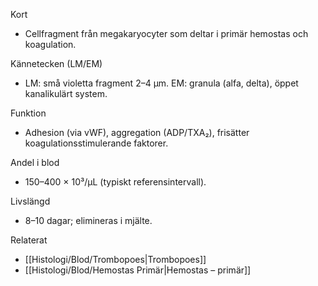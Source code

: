 Kort
- Cellfragment från megakaryocyter som deltar i primär hemostas och koagulation.

Kännetecken (LM/EM)
- LM: små violetta fragment 2–4 µm. EM: granula (alfa, delta), öppet kanalikulärt system.

Funktion
- Adhesion (via vWF), aggregation (ADP/TXA₂), frisätter koagulationsstimulerande faktorer.

Andel i blod
- 150–400 × 10³/µL (typiskt referensintervall).

Livslängd
- 8–10 dagar; elimineras i mjälte.

Relaterat
- [[Histologi/Blod/Trombopoes|Trombopoes]]
- [[Histologi/Blod/Hemostas Primär|Hemostas – primär]]
